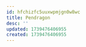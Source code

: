 ```yaml
---
id: hfchizfc5uuxwpmjgn0w8wc
title: Pendragon
desc: ''
updated: 1739476406955
created: 1739476406955
---
```

